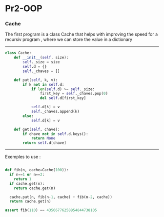 # Pr2-OOP
<h3>Cache</h3>
<p>The first program is a class Cache that helps with improving the speed for a recursiv program , where we can store the value in a dictionary </p>
<hr>


```python
class Cache:
    def __init__(self, size):
        self._size = size
        self.d = {}
        self._chaves = []

    def put(self, k, v):
        if k not in self.d:
            if len(self.d) >= self._size:
                first_key = self._chaves.pop(0)
                del self.d[first_key]

            self.d[k] = v
            self._chaves.append(k)
        else:
            self.d[k] = v

    def get(self, chave):
        if chave not in self.d.keys():
            return None
        return self.d[chave]
```
<hr>
<p>Exemples to use :</p>

```python

def fib(n, cache=Cache(100)):
  if n==1 or n==2:
    return 1
  if cache.get(n):
    return cache.get(n)

  cache.put(n, fib(n-1, cache) + fib(n-2, cache))
  return cache.get(n)

assert fib(110) == 43566776258854844738105
```